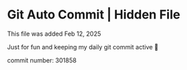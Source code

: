 # Git Auto Commit | Hidden File

This file was added Feb 12, 2025

Just for fun and keeping my daily git commit active 🤪

commit number: 301858
